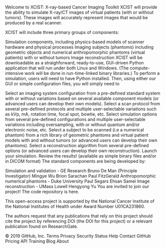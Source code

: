 Welcome to XCIST: X-ray-based Cancer Imaging Toolkit
XCIST will provide the ability to simulate X-ray/CT images of virtual patients (with or without tumors). These images will accurately represent images that would be produced by a real scanner.

XCIST will include three primary groups of components:

Simulation components, including physics-based models of scanner hardware and physical processes
Imaging subjects (phantoms) including geometric objects and numerical anthropomorphic phantoms (virtual patients) with or without tumors
Image reconstruction
XCIST will be downloadable as a straighforward, ready-to-use, GUI-driven Python application that will run under both Linux and Windows. (The compute-intensive work will be done in run-time-linked binary libraries.) To perform a simulation, users will need to have Python installed. Then, using either our GUI or simple configuration files, you will simply need to

Select an imaging system configuration from a pre-defined standard system with or without variations based on several available component models (or advanced users can develop their own models).
Select a scan protocol from several pre-defined protocols and multiple user-selectable variations such as kVp, mA, rotation time, focal spot, bowtie, etc.
Select simulation options from several pre-defined configurations and multiple user-selectable variations including oversampling, with or without quantum and/or electronic noise, etc.
Select a subject to be scanned (i.e a numerical phantom) from a rich library of geometric phantoms and virtual patient models with and without tumors (or advanced users can develop their own phantoms).
Select a reconstruction algorithm from several pre-defined options (or advanced users can develop their own reconstruction).
Launch your simulation.
Review the results! (available as simple binary files and/or in DICOM format)
The standard components are being developed by:

Simulation and validation - GE Research
Bruno De Man (Principle Investigator)
Mingye Wu
Brion Sarachan
Paul FitzGerald
Anthropomorphic numerical phantoms - Duke University
Paul Segars
Ehsan Samei
Image reconstruction - UMass Lowell
Hengyong Yu
You are invited to join our project! The code repository is here.

This open-access project is supported by the National Cancer Institute of the National Institutes of Health under Award Number U01CA231860.

The authors request that any publications that rely on this project should cite the project by referencing DOI (the DOI for this project) or a relevant publication found on ResearchGate.

© 2019 GitHub, Inc.
Terms
Privacy
Security
Status
Help
Contact GitHub
Pricing
API
Training
Blog
About
